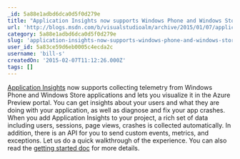 ```yaml
---
_id: 5a88e1adbd6dca0d5f0d279e
title: "Application Insights now supports Windows Phone and Windows Store applications"
url: 'http://blogs.msdn.com/b/visualstudioalm/archive/2015/01/07/application-insights-now-supports-windows-phone-and-windows-store-applications.aspx'
category: 5a88e1adbd6dca0d5f0d279e
slug: 'application-insights-now-supports-windows-phone-and-windows-store-applications'
user_id: 5a83ce59d6eb0005c4ecda2c
username: 'bill-s'
createdOn: '2015-02-07T11:12:26.000Z'
tags: []
---
```


<a title="http://azure.microsoft.com/services/application-insights/" href="http://blogs.msdn.com/controlpanel/blogs/posteditor.aspx/Application%20Insights">Application Insights</a> now supports collecting telemetry from Windows Phone and Windows Store applications and lets you visualize it in the Azure Preview portal. You can get insights about your users and what they are doing with your application, as well as diagnose and fix your app crashes. When you add Application Insights to your project, a rich set of data including users, sessions, page views, crashes is collected automatically. In addition, there is an API for you to send custom events, metrics, and exceptions. Let us do a quick walkthrough of the experience. You can also read the <a href="http://go.microsoft.com/fwlink/?LinkID=506944">getting started doc</a> for more details.
